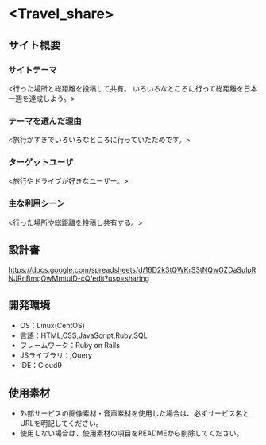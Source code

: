 # <Travel_share>

## サイト概要
### サイトテーマ
<行った場所と総距離を投稿して共有。
いろいろなところに行って総距離を日本一週を達成しよう。>

### テーマを選んだ理由
<旅行がすきでいろいろなところに行っていたためです。>

### ターゲットユーザ
<旅行やドライブが好きなユーザー。>

### 主な利用シーン
<行った場所や総距離を投稿し共有する。>

## 設計書
<https://docs.google.com/spreadsheets/d/16D2k3tQWKrS3tNQwGZDaSulpRNJRnBmqQwMmtuID-cQ/edit?usp=sharing>

## 開発環境
- OS：Linux(CentOS)
- 言語：HTML,CSS,JavaScript,Ruby,SQL
- フレームワーク：Ruby on Rails
- JSライブラリ：jQuery
- IDE：Cloud9

## 使用素材
- 外部サービスの画像素材・音声素材を使用した場合は、必ずサービス名とURLを明記してください。
- 使用しない場合は、使用素材の項目をREADMEから削除してください。